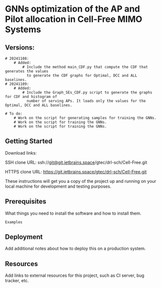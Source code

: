 # GNNs optimization of the AP and Pilot allocation in Cell-Free MIMO Systems

## Versions:
    # 20241108: 
        # Added:
            # Include the method main_CDF.py that compute the CDF that generates the values
              to generate the CDF graphs for Optimal, DCC and ALL baselines.   
    # 20241109: 
        # Added:
            # Include the Graph_SEs_CDF.py script to generate the graphs for CDF and histogram of 
              number of serving APs. It loads only the values for the Optimal, DCC and ALL baselines. 
    
    # To do:
        # Work on the script for generating samples for training the GNNs.
        # Work on the script for training the GNNs.
        # Work on the script for training the GNNs.

 

## Getting Started

Download links:

SSH clone URL: ssh://git@git.jetbrains.space/gtec/drl-sch/Cell-Free.git

HTTPS clone URL: https://git.jetbrains.space/gtec/drl-sch/Cell-Free.git



These instructions will get you a copy of the project up and running on your local machine for development and testing purposes.

## Prerequisites

What things you need to install the software and how to install them.

```
Examples
```

## Deployment

Add additional notes about how to deploy this on a production system.

## Resources

Add links to external resources for this project, such as CI server, bug tracker, etc.
